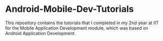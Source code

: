 # Android-Mobile-Dev-Tutorials
This repository contains the tutorials that I completed in my 2nd year at IIT for the Mobile Application Development module, which was based on Android Application Development.
